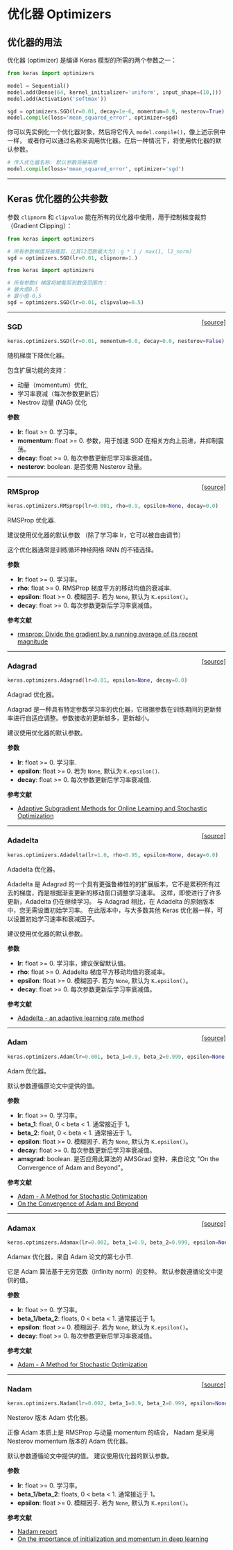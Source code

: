 # 优化器 Optimizers

## 优化器的用法

优化器 (optimizer) 是编译 Keras 模型的所需的两个参数之一：

```python
from keras import optimizers

model = Sequential()
model.add(Dense(64, kernel_initializer='uniform', input_shape=(10,)))
model.add(Activation('softmax'))

sgd = optimizers.SGD(lr=0.01, decay=1e-6, momentum=0.9, nesterov=True)
model.compile(loss='mean_squared_error', optimizer=sgd)
```

你可以先实例化一个优化器对象，然后将它传入 `model.compile()`，像上述示例中一样，
或者你可以通过名称来调用优化器。在后一种情况下，将使用优化器的默认参数。

```python
# 传入优化器名称: 默认参数将被采用
model.compile(loss='mean_squared_error', optimizer='sgd')
```

---

## Keras 优化器的公共参数

参数 `clipnorm` 和 `clipvalue` 能在所有的优化器中使用，用于控制梯度裁剪（Gradient Clipping）：

```python
from keras import optimizers

# 所有参数梯度将被裁剪，让其l2范数最大为1：g * 1 / max(1, l2_norm)
sgd = optimizers.SGD(lr=0.01, clipnorm=1.)
```

```python
from keras import optimizers

# 所有参数d 梯度将被裁剪到数值范围内：
# 最大值0.5
# 最小值-0.5
sgd = optimizers.SGD(lr=0.01, clipvalue=0.5)
```

---

<span style="float:right;">[[source]](https://github.com/keras-team/keras/blob/master/keras/optimizers.py#L157)</span>

### SGD

```python
keras.optimizers.SGD(lr=0.01, momentum=0.0, decay=0.0, nesterov=False)
```

随机梯度下降优化器。

包含扩展功能的支持：

- 动量（momentum）优化,
- 学习率衰减（每次参数更新后）
- Nestrov 动量 (NAG) 优化

**参数**

- **lr**: float >= 0. 学习率。
- **momentum**: float >= 0. 参数，用于加速 SGD 在相关方向上前进，并抑制震荡。
- **decay**: float >= 0. 每次参数更新后学习率衰减值。
- **nesterov**: boolean. 是否使用 Nesterov 动量。

---

<span style="float:right;">[[source]](https://github.com/keras-team/keras/blob/master/keras/optimizers.py#L220)</span>

### RMSprop

```python
keras.optimizers.RMSprop(lr=0.001, rho=0.9, epsilon=None, decay=0.0)
```

RMSProp 优化器.

建议使用优化器的默认参数
（除了学习率 lr，它可以被自由调节）

这个优化器通常是训练循环神经网络 RNN 的不错选择。

**参数**

- **lr**: float >= 0. 学习率。
- **rho**: float >= 0. RMSProp 梯度平方的移动均值的衰减率.
- **epsilon**: float >= 0. 模糊因子. 若为 `None`, 默认为 `K.epsilon()`。
- **decay**: float >= 0. 每次参数更新后学习率衰减值。

**参考文献**

- [rmsprop: Divide the gradient by a running average of its recent magnitude](http://www.cs.toronto.edu/~tijmen/csc321/slides/lecture_slides_lec6.pdf)

---

<span style="float:right;">[[source]](https://github.com/keras-team/keras/blob/master/keras/optimizers.py#L288)</span>

### Adagrad

```python
keras.optimizers.Adagrad(lr=0.01, epsilon=None, decay=0.0)
```

Adagrad 优化器。

Adagrad 是一种具有特定参数学习率的优化器，它根据参数在训练期间的更新频率进行自适应调整。参数接收的更新越多，更新越小。

建议使用优化器的默认参数。

**参数**

- **lr**: float >= 0. 学习率.
- **epsilon**: float >= 0. 若为 `None`, 默认为 `K.epsilon()`.
- **decay**: float >= 0. 每次参数更新后学习率衰减值.

**参考文献**

- [Adaptive Subgradient Methods for Online Learning and Stochastic Optimization](http://www.jmlr.org/papers/volume12/duchi11a/duchi11a.pdf)

---

<span style="float:right;">[[source]](https://github.com/keras-team/keras/blob/master/keras/optimizers.py#L353)</span>

### Adadelta

```python
keras.optimizers.Adadelta(lr=1.0, rho=0.95, epsilon=None, decay=0.0)
```

Adadelta 优化器。

Adadelta 是 Adagrad 的一个具有更强鲁棒性的的扩展版本，它不是累积所有过去的梯度，而是根据渐变更新的移动窗口调整学习速率。
这样，即使进行了许多更新，Adadelta 仍在继续学习。 与 Adagrad 相比，在 Adadelta 的原始版本中，您无需设置初始学习率。
在此版本中，与大多数其他 Keras 优化器一样，可以设置初始学习速率和衰减因子。

建议使用优化器的默认参数。

**参数**

- **lr**: float >= 0. 学习率，建议保留默认值。
- **rho**: float >= 0. Adadelta 梯度平方移动均值的衰减率。
- **epsilon**: float >= 0. 模糊因子. 若为 `None`, 默认为 `K.epsilon()`。
- **decay**: float >= 0. 每次参数更新后学习率衰减值。

**参考文献**

- [Adadelta - an adaptive learning rate method](http://arxiv.org/abs/1212.5701)

---

<span style="float:right;">[[source]](https://github.com/keras-team/keras/blob/master/keras/optimizers.py#L436)</span>

### Adam

```python
keras.optimizers.Adam(lr=0.001, beta_1=0.9, beta_2=0.999, epsilon=None, decay=0.0, amsgrad=False)
```

Adam 优化器。

默认参数遵循原论文中提供的值。

**参数**

- **lr**: float >= 0. 学习率。
- **beta_1**: float, 0 < beta < 1. 通常接近于 1。
- **beta_2**: float, 0 < beta < 1. 通常接近于 1。
- **epsilon**: float >= 0. 模糊因子. 若为 `None`, 默认为 `K.epsilon()`。
- **decay**: float >= 0. 每次参数更新后学习率衰减值。
- **amsgrad**: boolean. 是否应用此算法的 AMSGrad 变种，来自论文 "On the Convergence of Adam and Beyond"。

**参考文献**

- [Adam - A Method for Stochastic Optimization](http://arxiv.org/abs/1412.6980v8)
- [On the Convergence of Adam and Beyond](https://openreview.net/forum?id=ryQu7f-RZ)

---

<span style="float:right;">[[source]](https://github.com/keras-team/keras/blob/master/keras/optimizers.py#L527)</span>

### Adamax

```python
keras.optimizers.Adamax(lr=0.002, beta_1=0.9, beta_2=0.999, epsilon=None, decay=0.0)
```

Adamax 优化器，来自 Adam 论文的第七小节.

它是 Adam 算法基于无穷范数（infinity norm）的变种。
默认参数遵循论文中提供的值。

**参数**

- **lr**: float >= 0. 学习率。
- **beta_1/beta_2**: floats, 0 < beta < 1. 通常接近于 1。
- **epsilon**: float >= 0. 模糊因子. 若为 `None`, 默认为 `K.epsilon()`。
- **decay**: float >= 0. 每次参数更新后学习率衰减值。

**参考文献**

- [Adam - A Method for Stochastic Optimization](http://arxiv.org/abs/1412.6980v8)

---

<span style="float:right;">[[source]](https://github.com/keras-team/keras/blob/master/keras/optimizers.py#L605)</span>

### Nadam

```python
keras.optimizers.Nadam(lr=0.002, beta_1=0.9, beta_2=0.999, epsilon=None, schedule_decay=0.004)
```

Nesterov 版本 Adam 优化器。

正像 Adam 本质上是 RMSProp 与动量 momentum 的结合，
Nadam 是采用 Nesterov momentum 版本的 Adam 优化器。

默认参数遵循论文中提供的值。
建议使用优化器的默认参数。

**参数**

- **lr**: float >= 0. 学习率。
- **beta_1/beta_2**: floats, 0 < beta < 1. 通常接近于 1。
- **epsilon**: float >= 0. 模糊因子. 若为 `None`, 默认为 `K.epsilon()`。

**参考文献**

- [Nadam report](http://cs229.stanford.edu/proj2015/054_report.pdf)
- [On the importance of initialization and momentum in deep learning](http://www.cs.toronto.edu/~fritz/absps/momentum.pdf)
